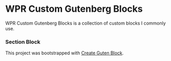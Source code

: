 <h1>WPR Custom Gutenberg Blocks</h1>
WPR Custom Gutenberg Blocks is a collection of custom blocks I commonly use.

<h3>Section Block</h2>

This project was bootstrapped with [Create Guten Block](https://github.com/ahmadawais/create-guten-block).
